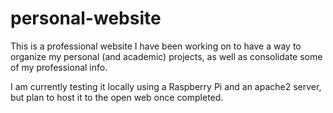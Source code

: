 # personal-website

This is a professional website I have been working on to have a way to organize my personal (and academic) projects, as well as consolidate some of my professional info.

I am currently testing it locally using a Raspberry Pi and an apache2 server, but plan to host it to the open web once completed.